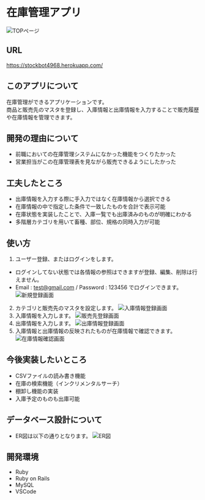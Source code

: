 # 在庫管理アプリ

![TOPページ](https://user-images.githubusercontent.com/57342731/73519267-e3965800-4443-11ea-9da4-90ca17459729.png)

## URL

<https://stockbot4968.herokuapp.com/>

## このアプリについて
 
在庫管理ができるアプリケーションです。<br>
商品と販売先のマスタを登録し、入庫情報と出庫情報を入力することで販売履歴や在庫情報を管理できます。

## 開発の理由について

- 前職においての在庫管理システムになかった機能をつくりたかった
- 営業担当がこの在庫管理表を見ながら販売できるようにしたかった

## 工夫したところ

- 出庫情報を入力する際に手入力ではなく在庫情報から選択できる
- 在庫情報の中で指定した条件で一致したものを合計で表示可能
- 在庫状態を実装したことで、入庫一覧でも出庫済みのものが明確にわかる
- 多階層カテゴリを用いて畜種、部位、規格の同時入力が可能

## 使い方

1. ユーザー登録、またはログインをします。<br>
- ログインしてない状態では各情報の参照はできますが登録、編集、削除は行えません。<br>
- Email : test@gmail.com / Password : 123456 でログインできます。<br>
![新規登録画面](https://user-images.githubusercontent.com/57342731/73519336-29532080-4444-11ea-9fea-3864f78dcbe3.png)
2. カテゴリと販売先のマスタを設定します。
![入庫情報登録画面](https://user-images.githubusercontent.com/57342731/73521042-5e617200-4448-11ea-981c-4a0b0c484708.png)
3. 入庫情報を入力します。
![販売先登録画面](https://user-images.githubusercontent.com/57342731/73521143-9bc5ff80-4448-11ea-8949-46db53fdc7e3.png)
4. 出庫情報を入力します。
![出庫情報登録画面](https://user-images.githubusercontent.com/57342731/73521192-b9936480-4448-11ea-82e6-4dc28a155766.png)
5. 入庫情報と出庫情報の反映されたものが在庫情報で確認できます。
![在庫情報確認画面](https://user-images.githubusercontent.com/57342731/73520981-3e31b300-4448-11ea-9f68-a5550076947d.png)

## 今後実装したいところ

- CSVファイルの読み書き機能
- 在庫の検索機能（インクリメンタルサーチ）
- 棚卸し機能の実装
- 入庫予定のものも出庫可能
 
## データベース設計について

- ER図は以下の通りとなります。
![ER図](https://user-images.githubusercontent.com/57342731/72661143-463a2d80-3a1a-11ea-9f94-d345a0b5fcdb.png)

## 開発環境
 
- Ruby
- Ruby on Rails
- MySQL
- VSCode

<!-- ## stocksテーブル
|column|Type|Options|
|------|----|-------|
|lot|string|null: false|
|box|integer|null: false|
|weight|decimal|null: false|
|status|string|null: false|
|category_id|d|foreign_key: true|
### Association
- belongs_to :category
- has_one :delivery


## customersテーブル
|column|Type|Options|
|------|----|-------|
|han_code|string|null: false|
|han_name|string|null: false|
|ten_code|string||
|ten_name|string||
### Association
- has_many :deliveries


## deliveriesテーブル
|column|Type|Options|
|------|----|-------|
|han_year|string|null: false|
|han_month|string|null: false|
|han_day|string|null: false|
|price|integer|null: false|
|stock_id|references|foreign_key: true|
|customer_id|references|foreign_key: true|
### Association
- belongs_to :stock
- belongs_to :customer


## categoriesテーブル
|column|Type|Options|
|------|----|-------|
|code|string||
|genre|string||
|ancestry|string||
### Association
- has_many :stocks

## usersテーブル
|column|Type|Options|
|------|----|-------|
|email|string|null: false, unique: true|
|encrypted_password|string|null: faise| -->